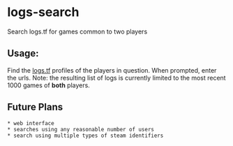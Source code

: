 # logs-search
Search logs.tf for games common to two players

## Usage:
Find the [logs.tf](logs.tf) profiles of the players in question. When prompted, enter the urls. Note: the resulting list of logs is currently limited to the most recent 1000 games of __both__ players.

## Future Plans
    * web interface
    * searches using any reasonable number of users
    * search using multiple types of steam identifiers
